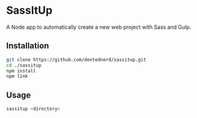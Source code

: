 # SassItUp

A Node app to automatically create a new web project with Sass and Gulp.

## Installation

```sh
git clone https://github.com/dentednerd/sassitup.git
cd ./sassitup
npm install
npm link
```

## Usage

```sh
sassitup <directory>
```
